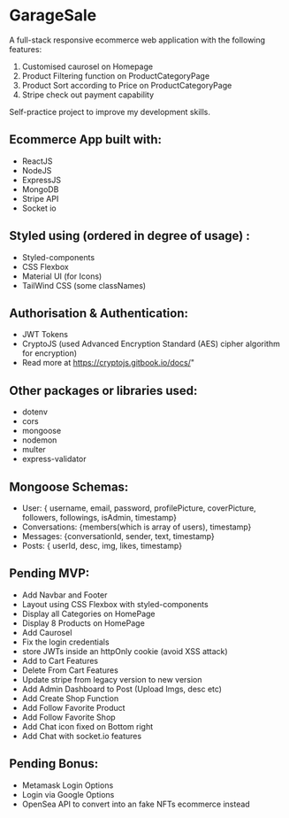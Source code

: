 # GarageSale

A full-stack responsive ecommerce web application with the following features:

1. Customised caurosel on Homepage
2. Product Filtering function on ProductCategoryPage
3. Product Sort according to Price on ProductCategoryPage
4. Stripe check out payment capability

Self-practice project to improve my development skills.

## Ecommerce App built with:

- ReactJS
- NodeJS
- ExpressJS
- MongoDB
- Stripe API
- Socket io

## Styled using (ordered in degree of usage) :

- Styled-components
- CSS Flexbox
- Material UI (for Icons)
- TailWind CSS (some classNames)

## Authorisation & Authentication:

- JWT Tokens
- CryptoJS (used Advanced Encryption Standard (AES) cipher algorithm for encryption)
- Read more at https://cryptojs.gitbook.io/docs/"

## Other packages or libraries used:

- dotenv
- cors
- mongoose
- nodemon
- multer
- express-validator

## Mongoose Schemas:

- User: { username, email, password, profilePicture, coverPicture, followers, followings, isAdmin, timestamp}
- Conversations: {members(which is array of users), timestamp}
- Messages: {conversationId, sender, text, timestamp}
- Posts: { userId, desc, img, likes, timestamp}

## Pending MVP:

- Add Navbar and Footer
- Layout using CSS Flexbox with styled-components
- Display all Categories on HomePage
- Display 8 Products on HomePage
- Add Caurosel
- Fix the login credentials
- store JWTs inside an httpOnly cookie (avoid XSS attack)
- Add to Cart Features
- Delete From Cart Features
- Update stripe from legacy version to new version
- Add Admin Dashboard to Post (Upload Imgs, desc etc)
- Add Create Shop Function
- Add Follow Favorite Product
- Add Follow Favorite Shop
- Add Chat icon fixed on Bottom right
- Add Chat with socket.io features

## Pending Bonus:

- Metamask Login Options
- Login via Google Options
- OpenSea API to convert into an fake NFTs ecommerce instead
